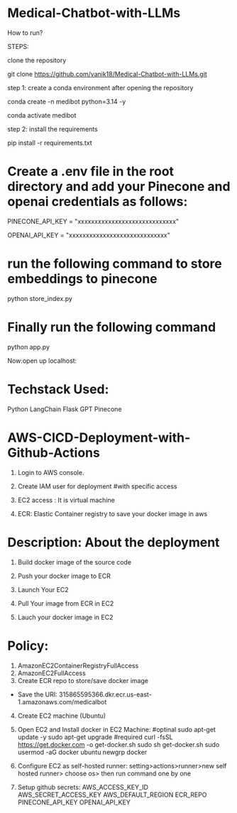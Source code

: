 # Medical-Chatbot-with-LLMs

How to run?

STEPS:

clone the repository 

 git clone https://github.com/vanik18/Medical-Chatbot-with-LLMs.git

 step 1: create a conda environment after opening the repository 

  conda create -n medibot python=3.14 -y

 conda activate medibot 

step 2: install the requirements

 pip install -r requirements.txt

 # Create a .env file in the root directory and add your Pinecone and openai credentials as follows:

 PINECONE_API_KEY = "xxxxxxxxxxxxxxxxxxxxxxxxxxxxx"

 OPENAI_API_KEY = "xxxxxxxxxxxxxxxxxxxxxxxxxxxxx"

 # run the following command to store embeddings to pinecone
python store_index.py

# Finally run the following command
python app.py

Now:open up localhost:

# Techstack Used:
Python
LangChain
Flask
GPT
Pinecone

# AWS-CICD-Deployment-with-Github-Actions

1. Login to AWS console.
2. Create IAM user for deployment
#with specific access

1. EC2 access : It is virtual machine

2. ECR: Elastic Container registry to save your docker image in aws


# Description: About the deployment

1. Build docker image of the source code

2. Push your docker image to ECR

3. Launch Your EC2 

4. Pull Your image from ECR in EC2

5. Lauch your docker image in EC2

# Policy:

1. AmazonEC2ContainerRegistryFullAccess
2. AmazonEC2FullAccess
3. Create ECR repo to store/save docker image
- Save the URI: 315865595366.dkr.ecr.us-east-1.amazonaws.com/medicalbot
4. Create EC2 machine (Ubuntu)
5. Open EC2 and Install docker in EC2 Machine:
#optinal
sudo apt-get update -y
sudo apt-get upgrade
#required
curl -fsSL https://get.docker.com -o get-docker.sh
sudo sh get-docker.sh
sudo usermod -aG docker ubuntu
newgrp docker

6. Configure EC2 as self-hosted runner:
setting>actions>runner>new self hosted runner> choose os> then run command one by one

7. Setup github secrets:
AWS_ACCESS_KEY_ID
AWS_SECRET_ACCESS_KEY
AWS_DEFAULT_REGION
ECR_REPO
PINECONE_API_KEY
OPENAI_API_KEY


